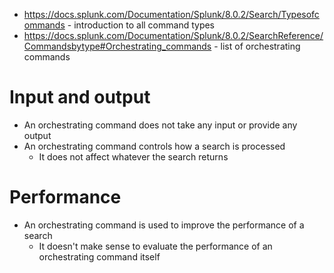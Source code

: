 - https://docs.splunk.com/Documentation/Splunk/8.0.2/Search/Typesofcommands - introduction to all command types
- https://docs.splunk.com/Documentation/Splunk/8.0.2/SearchReference/Commandsbytype#Orchestrating_commands - list of orchestrating commands
# Input and output
- An orchestrating command does not take any input or provide any output
- An orchestrating command controls how a search is processed
  - It does not affect whatever the search returns
# Performance
- An orchestrating command is used to improve the performance of a search
  - It doesn't make sense to evaluate the performance of an orchestrating command itself